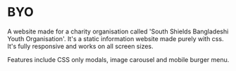 # BYO
A website made for a charity organisation called 'South Shields Bangladeshi Youth Organisation'. It's a static information website made purely with css. It's fully responsive and works on all screen sizes.

Features include CSS only modals, image carousel and mobile burger menu.

